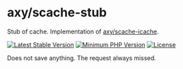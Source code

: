 # axy/scache-stub

Stub of cache.
Implementation of [axy/scache-icache](https://github.com/axypro/scache-icache).

[![Latest Stable Version](https://img.shields.io/packagist/v/axy/scache-stub.svg?style=flat-square)](https://packagist.org/packages/axy/scache-stub)
[![Minimum PHP Version](https://img.shields.io/badge/php-%3E%3D%207.1-8892BF.svg?style=flat-square)](https://php.net/)
[![License](https://poser.pugx.org/axy/scache-stub/license)](LICENSE)

Does not save anything.
The request always missed.
